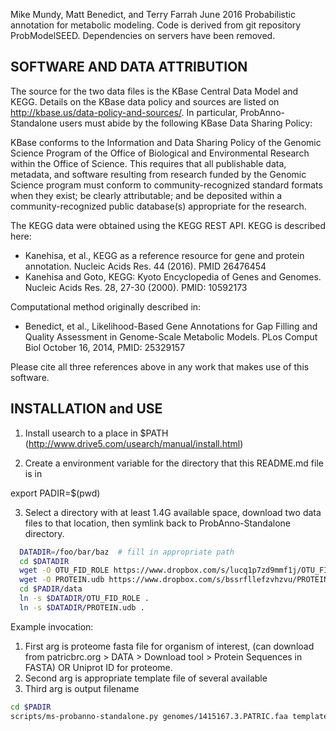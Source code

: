 Mike Mundy, Matt Benedict, and Terry Farrah June 2016
Probabilistic annotation for metabolic modeling.
Code is derived from git repository ProbModelSEED.
Dependencies on servers have been removed.

SOFTWARE AND DATA ATTRIBUTION
-----------------------------

The source for the two data files is the KBase Central Data Model and KEGG.
Details on the KBase data policy and sources are listed on
http://kbase.us/data-policy-and-sources/. In particular, ProbAnno-Standalone users
must abide by the following KBase Data Sharing Policy:

KBase conforms to the Information and Data Sharing Policy of the Genomic
Science Program of the Office of Biological and Environmental Research within
the Office of Science. This requires that all publishable data, metadata, and
software resulting from research funded by the Genomic Science program must
conform to community-recognized standard formats when they exist; be clearly
attributable; and be deposited within a community-recognized public database(s)
appropriate for the research.

The KEGG data were obtained using the KEGG REST API. KEGG is described here:
* Kanehisa, et al., KEGG as a reference resource for gene and protein annotation.
Nucleic Acids Res. 44 (2016). PMID 26476454
* Kanehisa and Goto, KEGG: Kyoto Encyclopedia of Genes and Genomes. Nucleic Acids
Res. 28, 27-30 (2000). PMID: 10592173 

Computational method originally described in:
* Benedict, et al., Likelihood-Based Gene Annotations for Gap Filling and Quality
Assessment in Genome-Scale Metabolic Models. PLos Comput Biol October 16, 2014,
PMID: 25329157 

Please cite all three references above in any work that makes use of this software.


INSTALLATION and USE
--------------------

1. Install usearch to a place in $PATH
  (http://www.drive5.com/usearch/manual/install.html)

2. Create a environment variable for the directory that this README.md file is in

  export PADIR=$(pwd)

3. Select a directory with at least 1.4G available space, download two data
  files to that location, then symlink back to ProbAnno-Standalone directory.

```bash
  DATADIR=/foo/bar/baz  # fill in appropriate path
  cd $DATADIR
  wget -O OTU_FID_ROLE https://www.dropbox.com/s/lucq1p7zd9mmf1j/OTU_FID_ROLE?dl=0
  wget -O PROTEIN.udb https://www.dropbox.com/s/bssrfllefzvhzvu/PROTEIN.udb?dl=0
  cd $PADIR/data
  ln -s $DATADIR/OTU_FID_ROLE .
  ln -s $DATADIR/PROTEIN.udb .
```


Example invocation:
1. First arg is proteome fasta file for organism of interest, (can download from  patricbrc.org > DATA > Download tool > Protein Sequences in FASTA) OR Uniprot ID for proteome.
2. Second arg is appropriate template file of several available
3. Third arg is output filename

```bash
cd $PADIR
scripts/ms-probanno-standalone.py genomes/1415167.3.PATRIC.faa templates/GramNegative.json 1415167.3.probanno.out
```
